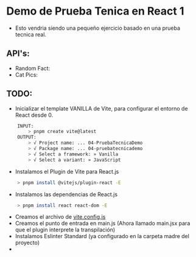 # Demo de Prueba Tenica en React 1

- Esto vendria siendo una pequeño ejercicio basado en una prueba tecnica real.

## API's: 
- Random Fact:
- Cat Pics: 

## TODO:
- Inicializar el template VANILLA de Vite, para configurar el entorno de React desde 0.
```bash
    INPUT:
        > pnpm create vite@latest
    OUTPUT:
        > √ Project name: ... 04-PruebaTecnicaDemo   
        > √ Package name: ... 04-pruebatecnicademo
        > √ Select a framework: » Vanilla
        > √ Select a variant: » JavaScript
```
- Instalamos el Plugin de Vite para React.js
```bash
    > pnpm install @vitejs/plugin-react -E
```
- Instalamos las dependencias de React.js
```bash
    > pnpm install react react-dom -E
```
- Creamos el archivo de [vite.config.js](../04-PruebaTecnicaDemo/vite.config.js)
- Creamos el punto de entrada en main.js (Ahora llamado main.jsx para que el plugin interprete la transpilación)
- Instalamos Eslinter Standard (ya configurado en la carpeta madre del proyecto)
- 